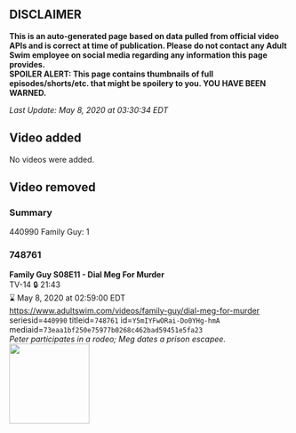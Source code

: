 ## DISCLAIMER
**This is an auto-generated page based on data pulled from official video APIs and is correct at time of publication. Please do not contact any Adult Swim employee on social media regarding any information this page provides.**  
**SPOILER ALERT: This page contains thumbnails of full episodes/shorts/etc. that might be spoilery to you. YOU HAVE BEEN WARNED.**  

_Last Update: May 8, 2020 at 03:30:34 EDT_
## Video added
No videos were added.  
## Video removed
### Summary
440990 Family Guy: 1  
### 748761
**Family Guy S08E11 - Dial Meg For Murder**  
TV-14 🔒 21:43  
⌛ May 8, 2020 at 02:59:00 EDT  
https://www.adultswim.com/videos/family-guy/dial-meg-for-murder  
seriesid=`440990` titleid=`748761` id=`Y5mIYFwORai-Do0YHg-hmA` mediaid=`73eaa1bf250e75977b0268c462bad59451e5fa23`  
_Peter participates in a rodeo; Meg dates a prison escapee._  
<a href="https://i.cdn.turner.com/adultswim/big/image-upload/thumbnails/thumb-2_image-151924005522415.jpg"><img src="https://i.cdn.turner.com/adultswim/big/image-upload/thumbnails/thumb-2_image-151924005522415.jpg" height="144px" /></a>
